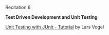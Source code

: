 
<div class="recitation">
<div class="column_date">
<p markdown="block">
Recitation 6 <br>
</p>
</div>

<div class="column_recitation">
<p markdown="block">




__Test Driven Development and Unit Testing__

<!--
__Test Driven Development and Unit Testing__ [instructions](http://bit.ly/TDD_activity)
-->
[Unit Testing with JUnit - Tutorial](https://www.vogella.com/tutorials/JUnit/article.html) by Lars Vogel


</p>
</div>

</div>
